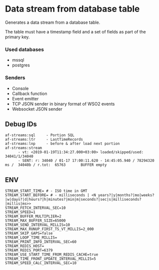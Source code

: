 # Data stream from database table

Generates a data stream from a database table.

The table must have a timestamp field and a set of fields as part of the primary key.


### Used databases

- mssql
- postgres


### Senders

- Console
- Callback function
- Event emitter
- TCP JSON sender in binary format of WSO2 events
- Websocket JSON sender

## Debug IDs

    af-streams:sql     - Portion SQL
    af-streams:ltr     - LastTimeRecords
    af-streams:lnp     - before & after load next portion
    af-streams:stream  
          - vt: <2019-01-19T11:34:27.000+03:00> loaded/skipped/used: 34041/1/34040 
          - SENT: r: 34040 / 01-17 17:00:11.620 - 14:45:05.940 / 78294320 ms /  34040b / r.tot:  65763       BUFFER empty  

## ENV
```shell
STREAM_START_TIME= # - ISO time in GMT
STREAM_START_BEFORE= # - milliseconds | <N years?|y|months?|mo|weeks?|w|days?|d|hours?|h|minutes?|min|m|seconds?|sec|s|milliseconds?|millis|ms>>
STREAM_FETCH_INTERVAL_SEC=10
STREAM_SPEED=1
STREAM_BUFFER_MULTIPLIER=2
STREAM_MAX_BUFFER_SIZE=65000
STREAM_SEND_INTERVAL_MILLIS=10
STREAM_MAX_RUNUP_FIRST_TS_VT_MILLIS=2_000
STREAM_SKIP_GAPS=false
STREAM_LOOP_TIME_MILLIS=
STREAM_PRINT_INFO_INTERVAL_SEC=60
STREAM_REDIS_HOST=
STREAM_REDIS_PORT=6379
STREAM_USE_START_TIME_FROM_REDIS_CACHE=true
STREAM_TIME_FRONT_UPDATE_INTERVAL_MILLIS=5
STREAM_SPEED_CALC_INTERVAL_SEC=10

```
